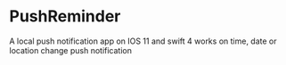 # PushReminder
A local push notification app on IOS 11 and swift 4 works on time, date or location change push notification
